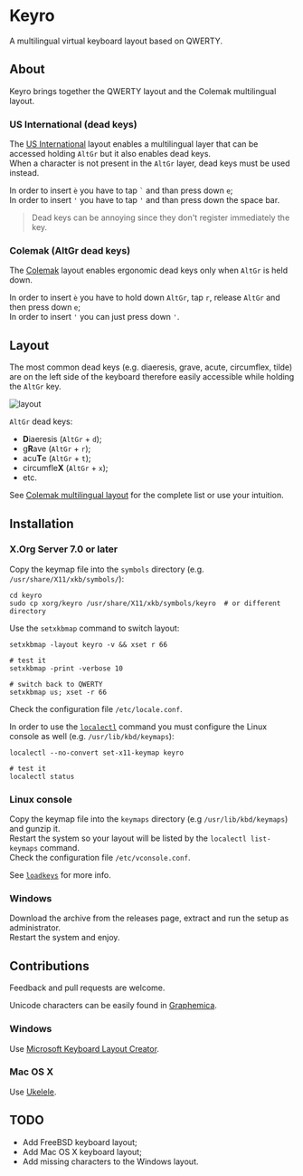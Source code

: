 # Keyro

A multilingual virtual keyboard layout based on QWERTY.

## About

Keyro brings together the QWERTY layout and the Colemak multilingual layout.

### US International (dead keys)

The [US International](https://en.wikipedia.org/wiki/QWERTY#US-International) layout enables a multilingual layer that can be accessed holding `AltGr` but it also enables dead keys.  
When a character is not present in the `AltGr` layer, dead keys must be used instead.

In order to insert `è` you have to tap `` ` `` and than press down `e`;  
In order to insert `'` you have to tap `'` and than press down the space bar.

> Dead keys can be annoying since they don't register immediately the key.

### Colemak (AltGr dead keys)

The [Colemak](https://en.wikipedia.org/wiki/Colemak) layout enables ergonomic dead keys only when `AltGr` is held down.

In order to insert `è` you have to hold down `AltGr`, tap `r`, release `AltGr` and then press down `e`;  
In order to insert `'` you can just press down `'`.


## Layout

The most common dead keys (e.g. diaeresis, grave, acute, circumflex, tilde) are on the left side of the keyboard therefore easily accessible while holding the `AltGr` key.

![layout](https://github.com/i5ar/keyro/blob/master/layout/keyboard-layout.jpg "Layout")

`AltGr` dead keys:

- **D**iaeresis (`AltGr` + `d`);
- g**R**ave (`AltGr` + `r`);
- acu**T**e (`AltGr` + `t`);
- circumfle**X** (`AltGr` + `x`);
- etc.

See [Colemak multilingual layout](https://colemak.com/Multilingual) for the complete list or use your intuition.


## Installation

### X.Org Server 7.0 or later

Copy the keymap file into the `symbols` directory (e.g. `/usr/share/X11/xkb/symbols/`):

```
cd keyro
sudo cp xorg/keyro /usr/share/X11/xkb/symbols/keyro  # or different directory

```

Use the `setxkbmap` command to switch layout:

```
setxkbmap -layout keyro -v && xset r 66

# test it
setxkbmap -print -verbose 10

# switch back to QWERTY
setxkbmap us; xset -r 66

```

Check the configuration file `/etc/locale.conf`.

In order to use the [`localectl`](https://docs.fedoraproject.org/f26/system-administrators-guide/basic-system-configuration/System_Locale_and_Keyboard_Configuration.html) command you must configure the Linux console as well (e.g. `/usr/lib/kbd/keymaps`):

```
localectl --no-convert set-x11-keymap keyro

# test it
localectl status

```


### Linux console

Copy the keymap file into the `keymaps` directory (e.g `/usr/lib/kbd/keymaps`) and gunzip it.  
Restart the system so your layout will be listed by the `localectl list-keymaps` command.  
Check the configuration file `/etc/vconsole.conf`.

See [`loadkeys`](https://wiki.archlinux.org/index.php/Keyboard_configuration_in_console) for more info.


### Windows

Download the archive from the releases page, extract and run the setup as administrator.  
Restart the system and enjoy.


## Contributions

Feedback and pull requests are welcome.

Unicode characters can be easily found in [Graphemica](http://graphemica.com).

### Windows

Use [Microsoft Keyboard Layout Creator](https://www.microsoft.com/en-us/download/details.aspx?id=22339).

### Mac OS X

Use [Ukelele](http://scripts.sil.org/cms/scripts/page.php?site_id=nrsi&id=ukelele).

## TODO

- Add FreeBSD keyboard layout;
- Add Mac OS X keyboard layout;
- Add missing characters to the Windows layout.
